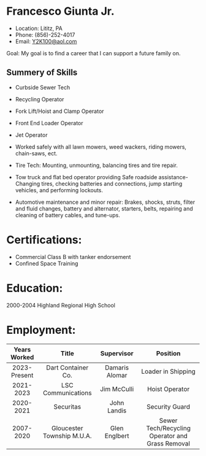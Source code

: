 # Francesco Giunta Jr.
* Location: Lititz, PA
* Phone: (856)-252-4017 
* Email: Y2K100@aol.com

Goal: My goal is to find a career that I can support a future family on.

## Summery of Skills
* Curbside Sewer Tech

* Recycling Operator

* Fork Lift/Hoist and Clamp Operator

* Front End Loader Operator

* Jet Operator

* Worked safely with all lawn mowers, weed wackers,
 riding mowers, chain-saws, ect.

* Tire Tech: Mounting, unmounting, balancing tires and tire repair.

* Tow truck and flat bed operator providing Safe roadside assistance-Changing tires,
checking batteries and connections, jump starting vehicles, and performing lockouts.

* Automotive maintenance and minor repair: Brakes, shocks, struts, filter and fluid changes,
battery and alternator, starters, belts, repairing and cleaning of battery cables, and
tune-ups.

# Certifications:

* Commercial Class B with tanker endorsement
* Confined Space Training

# Education:
2000-2004 Highland Regional High School

# Employment:
|**Years Worked**|**Title**|**Supervisor**|**Position**|
|:----------------:|:---------:|:--------------:|:------------:|
|2023-Present    |Dart Container Co.|Damaris Alomar|Loader in Shipping|
|2021-2023       |LSC Communications|Jim McCulli   |Hoist Operator    |
|2020-2021       |Securitas         |John Landis   |Security Guard    |
|2007-2020       |Gloucester Township M.U.A.       |Glen Englbert     |Sewer Tech/Recycling Operator and Grass Removal	    



